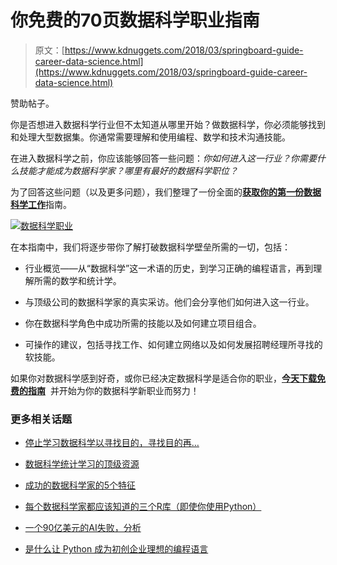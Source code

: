 # 你免费的70页数据科学职业指南

> 原文：[https://www.kdnuggets.com/2018/03/springboard-guide-career-data-science.html](https://www.kdnuggets.com/2018/03/springboard-guide-career-data-science.html)

赞助帖子。

你是否想进入数据科学行业但不太知道从哪里开始？做数据科学，你必须能够找到和处理大型数据集。你通常需要理解和使用编程、数学和技术沟通技能。

在进入数据科学之前，你应该能够回答一些问题：*你如何进入这一行业？你需要什么技能才能成为数据科学家？哪里有最好的数据科学职位？*

为了回答这些问题（以及更多问题），我们整理了一份全面的[**获取你的第一份数据科学工作**](https://www.springboard.com/resources/guide-to-data-science-jobs/?utm_source=KDNuggets&utm_medium=email&utm_campaign=march%202018%20promotion)指南。

[![数据科学职业](../Images/628e97172875729e1e75abb4718015b8.png)](https://www.springboard.com/resources/guide-to-data-science-jobs/?utm_source=KDNuggets&utm_medium=email&utm_campaign=march%202018%20promotion)

在本指南中，我们将逐步带你了解打破数据科学壁垒所需的一切，包括：

+   行业概览——从“数据科学”这一术语的历史，到学习正确的编程语言，再到理解所需的数学和统计学。

+   与顶级公司的数据科学家的真实采访。他们会分享他们如何进入这一行业。

+   你在数据科学角色中成功所需的技能以及如何建立项目组合。

+   可操作的建议，包括寻找工作、如何建立网络以及如何发展招聘经理所寻找的软技能。

如果你对数据科学感到好奇，或你已经决定数据科学是适合你的职业，[**今天下载免费的指南**](https://www.springboard.com/resources/guide-to-data-science-jobs/?utm_source=KDNuggets&utm_medium=email&utm_campaign=march%202018%20promotion)  并开始为你的数据科学新职业而努力！

### 更多相关话题

+   [停止学习数据科学以寻找目的，寻找目的再…](https://www.kdnuggets.com/2021/12/stop-learning-data-science-find-purpose.html)

+   [数据科学统计学习的顶级资源](https://www.kdnuggets.com/2021/12/springboard-top-resources-learn-data-science-statistics.html)

+   [成功的数据科学家的5个特征](https://www.kdnuggets.com/2021/12/5-characteristics-successful-data-scientist.html)

+   [每个数据科学家都应该知道的三个R库（即使你使用Python）](https://www.kdnuggets.com/2021/12/three-r-libraries-every-data-scientist-know-even-python.html)

+   [一个90亿美元的AI失败，分析](https://www.kdnuggets.com/2021/12/9b-ai-failure-examined.html)

+   [是什么让 Python 成为初创企业理想的编程语言](https://www.kdnuggets.com/2021/12/makes-python-ideal-programming-language-startups.html)
